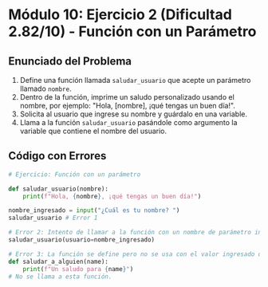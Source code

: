 # Módulo 10: Ejercicio 2 (Dificultad 2.82/10) - Función con un Parámetro

## Enunciado del Problema

1.  Define una función llamada `saludar_usuario` que acepte un parámetro llamado `nombre`.
2.  Dentro de la función, imprime un saludo personalizado usando el nombre, por ejemplo: "Hola, [nombre], ¡qué tengas un buen día!".
3.  Solicita al usuario que ingrese su nombre y guárdalo en una variable.
4.  Llama a la función `saludar_usuario` pasándole como argumento la variable que contiene el nombre del usuario.

## Código con Errores

```python
# Ejercicio: Función con un parámetro

def saludar_usuario(nombre):
    print(f"Hola, {nombre}, ¡qué tengas un buen día!")

nombre_ingresado = input("¿Cuál es tu nombre? ")
saludar_usuario # Error 1

# Error 2: Intento de llamar a la función con un nombre de parámetro incorrecto
saludar_usuario(usuario=nombre_ingresado)

# Error 3: La función se define pero no se usa con el valor ingresado de la forma más directa.
def saludar_a_alguien(name):
    print(f"Un saludo para {name}")
# No se llama a esta función.
```
